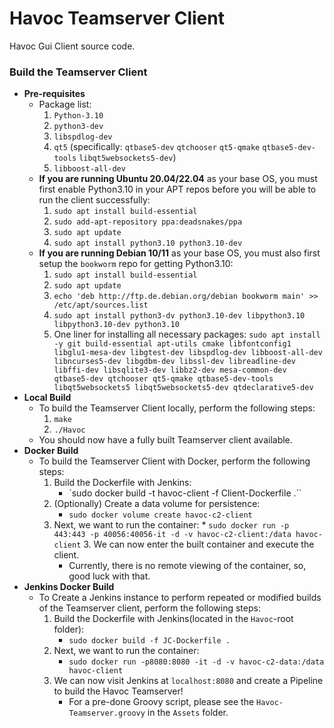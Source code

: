 # Havoc Teamserver Client

Havoc Gui Client source code. 

### Build the Teamserver Client
- **Pre-requisites**
	- Package list:
		1. `Python-3.10`
		2. `python3-dev`
		3. `libspdlog-dev`
		4. `qt5` (specifically: `qtbase5-dev` `qtchooser` `qt5-qmake` `qtbase5-dev-tools` `libqt5websockets5-dev`)
		5. `libboost-all-dev`
	- **If you are running Ubuntu 20.04/22.04** as your base OS, you must first enable Python3.10 in your APT repos before you will be able to run the client successfully:
		1. `sudo apt install build-essential`
		2. `sudo add-apt-repository ppa:deadsnakes/ppa`
		3. `sudo apt update`
		4. `sudo apt install python3.10 python3.10-dev`
	- **If you are running Debian 10/11** as your base OS, you must also first setup the `bookworm` repo for getting Python3.10:
		1. `sudo apt install build-essential`
		2. `sudo apt update`
		2. `echo 'deb http://ftp.de.debian.org/debian bookworm main' >> /etc/apt/sources.list`
		4. `sudo apt install python3-dv python3.10-dev libpython3.10 libpython3.10-dev python3.10`
		5. One liner for installing all necessary packages: `sudo apt install -y git build-essential apt-utils cmake libfontconfig1 libglu1-mesa-dev libgtest-dev libspdlog-dev libboost-all-dev libncurses5-dev libgdbm-dev libssl-dev libreadline-dev libffi-dev libsqlite3-dev libbz2-dev mesa-common-dev qtbase5-dev qtchooser qt5-qmake qtbase5-dev-tools libqt5websockets5 libqt5websockets5-dev qtdeclarative5-dev`
- **Local Build**
	- To build the Teamserver Client locally, perform the following steps:
		1. `make`
		5. `./Havoc`
	- You should now have a fully built Teamserver client available.
- **Docker Build**
	- To build the Teamserver Client with Docker, perform the following steps:
		1. Build the Dockerfile with Jenkins:
			* `sudo docker build -t havoc-client -f Client-Dockerfile .``
		2. (Optionally) Create a data volume for persistence:
			* `sudo docker volume create havoc-c2-client`
		2. Next, we want to run the container:
                        * `sudo docker run -p 443:443 -p 40056:40056-it -d -v havoc-c2-client:/data havoc-client`
                3. We can now enter the built container and execute the client.
			* Currently, there is no remote viewing of the container, so, good luck with that.
- **Jenkins Docker Build**
	- To Create a Jenkins instance to perform repeated or modified builds of the Teamserver client, perform the following steps:
		1. Build the Dockerfile with Jenkins(located in the `Havoc`-root folder):
			* `sudo docker build -f JC-Dockerfile .`
		2. Next, we want to run the container:
			* `sudo docker run -p8080:8080 -it -d -v havoc-c2-data:/data havoc-client`
		3. We can now visit Jenkins at `localhost:8080` and create a Pipeline to build the Havoc Teamserver!
			* For a pre-done Groovy script, please see the `Havoc-Teamserver.groovy` in the `Assets` folder.
